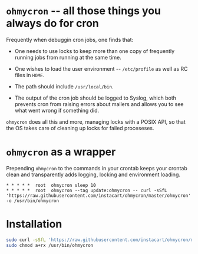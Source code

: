 # `ohmycron` -- all those things you always do for cron

Frequently when debuggin cron jobs, one finds that:

* One needs to use locks to keep more than one copy of frequently running jobs
  from running at the same time.

* One wishes to load the user environment -- `/etc/profile` as well as RC
  files in `HOME`.

* The path should include `/usr/local/bin`.

* The output of the cron job should be logged to Syslog, which both prevents
  cron from raising errors about mailers and allows you to see what went wrong
  if something did.

`ohmycron` does all this and more, managing locks with a POSIX API, so that
the OS takes care of cleaning up locks for failed proceseses.


# `ohmycron` as a wrapper

Prepending `ohmycron` to the commands in your crontab keeps your crontab clean
and transparently adds logging, locking and environment loading.

```crontab
* * * * *  root  ohmycron sleep 10
* * * * *  root  ohmycron --tag update:ohmycron -- curl -sSfL 'https://raw.githubusercontent.com/instacart/ohmycron/master/ohmycron' -o /usr/bin/ohmycron
```

# Installation

```bash
sudo curl -sSfL 'https://raw.githubusercontent.com/instacart/ohmycron/master/ohmycron' -o /usr/bin/ohmycron
sudo chmod a+rx /usr/bin/ohmycron
```
